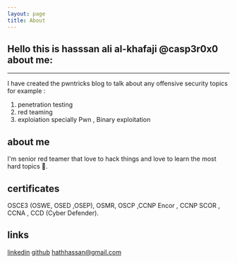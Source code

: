 ```yaml
---
layout: page
title: About
---
```

## Hello this is hasssan ali al-khafaji @casp3r0x0 about me: 


------------


I have created the pwntricks blog to talk about any offensive security topics for example : 

1. penetration testing 
2. red teaming 
3. exploiation specially Pwn , Binary exploitation 

## about me 
I'm senior red teamer that love to hack things and love to learn the most hard topics 🧐.

## certificates
OSCE3  (OSWE, OSED ,OSEP), OSMR, OSCP ,CCNP Encor , CCNP SCOR , CCNA , CCD (Cyber Defender).

## links
[linkedin](https://www.linkedin.com/in/casp3r0x0/ "linkedin")
[github](https://github.com/casp3r0x0 "github")
[hathhassan@gmail.com](mail://hathhassan@gmail.com "hathhassan@gmail.com")